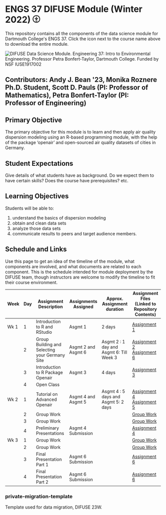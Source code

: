 # ENGS 37 DIFUSE Module (Winter 2022) <a href="https://download-directory.github.io/?url=https%3A%2F%2Fgithub.com%2Fdifuse-dartmouth%2FENGS37_W22%2Ftree%2Fmain%2Fpublic"><img src="https://github.com/difuse-dartmouth/.github/blob/ecc522189d093025100d24feef5fc134f592c677/profile/download_button.png" alt="Download the entire module" style="width: 0.25in;"></a>

This repository contains all the components of the data science module for Dartmouth College's ENGS 37.  Click the icon next to the course name above to download the entire module.

![DIFUSE Data Science Module.  Engineering 37: Intro to Environmental Engineering.  Professor Petra Bonfert-Taylor, Dartmouth College.  Funded by NSF IUSE1917002](https://github.com/difuse-dartmouth/ENGS37_W22/blob/main/thumbnail.png)

## Contributors: Andy J. Bean '23, Monika Roznere Ph.D. Student, Scott D. Pauls (PI: Professor of Mathematics), Petra Bonfert-Taylor (PI: Professor of Engineering)

## Primary Objective

The primary objective for this module is to learn and then apply air quality dispersion modeling using an R-based programming module, with the help of the package ‘openair’ and open-sourced air quality datasets of cities in Germany. 

## Student Expectations

Give details of what students have as background.  Do we expect them to have certain skills? Does the course have prerequisites? etc.

## Learning Objectives
Students will be able to:
1.	understand the basics of dispersion modeling
2.	obtain and clean data sets
3.	analyze those data sets
4.	communicate results to peers and target audience members.


## Schedule and Links

Use this page to get an idea of the timeline of the module, what components are involved, and what documents are related to each component. This is the schedule intended for module deployment by the DIFUSE team, though instructors are welcome to modify the timeline to fit their course environment.

| Week  |  Day | Assignment Description  | Assignments Assigned  | Approx. Assignment duration | Assignment Files (Linked to Repository Contents) |
|------|------|-----------------|------------------------------|--------------------------------|--------------------------------|
| Wk 1 | 1     | Introduction to R and RStudio | Asgmt 1 |  2 days | [Assignment 1](assignment%201) |
|  | 2      | Group Building and Selecting your Germany Site | Asgmt 2 and Asgmt 6 | Asgmt 2 : 1 day and Asgmt 6: Till Week 3 |[Assignment 2 ](assignment%202) [Assignment 6 ](assignment%206) |
|  | 3    | Introduction to R Package Openair | Asgmt 3 | 4 days |[Assignment 3](assignment%203) |
|  | 4      | Open Class | | | |
| Wk 2 | 1    | Tutorial on Advanced Openair | Asgmt 4 and Asgmt 5 | Asgmt 4 : 5 days and Asgmt 5: 2 days |[Assignment 4 ](assignment%204) [Assignment 5 ](assignment%205) |
|  | 2    | Group Work |  |  |[Group Work](Slides%20for%20Group%20Work%20Days%201-4.pptx) |
|  | 3    | Group Work |  |  |[Group Work](Slides%20for%20Group%20Work%20Days%201-4.pptx) |
|  | 4    | Preliminary Presentations | Asgmt 4 Submission |  |[Assignment 4 ](assignment%204) |
| Wk 3 | 1    | Group Work | |  |[Group Work](Slides%20for%20Group%20Work%20Days%201-4.pptx) |
|  | 2    | Group Work | |  |[Group Work](Slides%20for%20Group%20Work%20Days%201-4.pptx) |
|  | 3    | Final Presentation Part 1 | Asgmt 6 Submission | |[Assignment 6 ](assignment%206) |
|  | 4    | Final Presentation Part 2 | Asgmt 6 Submission |  |[Assignment 6 ](assignment%206) |





### private-migration-template
Template used for data migration, DIFUSE 23W.
